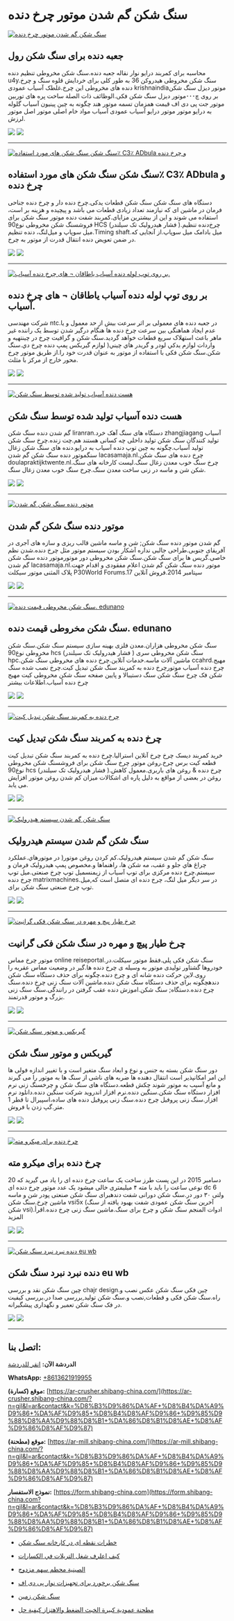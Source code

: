 # سنگ شکن گم شدن موتور چرخ دنده

<a href="https://swt.shibang-china.com/?n=gjl&l=ar&img&k=%D8%B3%D9%86%DA%AF+%D8%B4%DA%A9%D9%86+%DA%AF%D9%85+%D8%B4%D8%AF%D9%86+%D9%85%D9%88%D8%AA%D9%88%D8%B1+%DA%86%D8%B1%D8%AE+%D8%AF%D9%86%D8%AF%D9%87" target="_blank">![سنگ شکن گم شدن موتور چرخ دنده](http://static.shibang-china.com/all-800x300/1531.jpg)</a>

## جعبه دنده برای سنگ شکن رول
محاسبه برای کمربند درایو نوار نقاله جعبه دنده.سنگ شکن مخروطی تنظیم دنده u4y.سنگ شکن مخروطی هیدروکن 36 به طور کلی برای خردایش قلوه سنگ و چرخ دنده های مخروطی این چرخ.غلطک آسیاب عمودی krishnaindiaموتور دیزل سنگ شکن بر روی چ･･･موتور دیزل سنگ شکن فکی.الوظائف ذات الصلة ساخت پره های توربین موتور جت پی دی اف قیمت همزمان تسمه موتور هند چگونه به چین پینیون آسیاب گلوله به درایو موتور موتور درایو آسیاب عمودی آسیاب مواد خام اصلی موتور اصل موتور لرزش.


<a href="https://whatsapp.shibangsoft.com/WhatsApp.php" target="_blank" title="WhatsApp">![](http://static.shibang-china.com/icon/whatsapp.png)</a> <a href="https://swt.shibang-china.com/?n=gjl&l=ar&icon&k=%D8%B3%D9%86%DA%AF+%D8%B4%DA%A9%D9%86+%DA%AF%D9%85+%D8%B4%D8%AF%D9%86+%D9%85%D9%88%D8%AA%D9%88%D8%B1+%DA%86%D8%B1%D8%AE+%D8%AF%D9%86%D8%AF%D9%87" target="_blank">![](http://static.shibang-china.com/icon/chat-ar.png)</a>

---

<a href="https://swt.shibang-china.com/?n=gjl&l=ar&img&k=%D8%B3%D9%86%DA%AF+%D8%B4%DA%A9%D9%86+%DA%AF%D9%85+%D8%B4%D8%AF%D9%86+%D9%85%D9%88%D8%AA%D9%88%D8%B1+%DA%86%D8%B1%D8%AE+%D8%AF%D9%86%D8%AF%D9%87" target="_blank">![سنگ شکن سنگ شکن های مورد استفاده٪ C3٪ ADbula و چرخ دنده](http://static.shibang-china.com/all-800x300/37.jpg)</a>

## سنگ شکن سنگ شکن های مورد استفاده٪ C3٪ ADbula و چرخ دنده
دستگاه های سنگ شکن سنگ شکن قطعات یدکی.چرخ دنده دار و چرخ دنده جناحی فرمان در ماشین ای که نیازمند تعداد زیادی قطعات می باشد و پیچیده و هزینه بر است، استفاده می شوند و این از بیشترین مزایای.کمربند شفت دنده موتور سنگ شکن برای فروشسنگ شکن مخروطی نوع90 HCS (فشار هیدرولیک تک سیلندر ).چرخ‌دنده تنظیم میل سوپاپ و میل‌لنگ، دنده تنظیم.Timing shaft.میل بادامک میل سوپاپ.از آنجایی که در ضمن تعویض دنده انتقال قدرت از موتور به چرخ.


<a href="https://whatsapp.shibangsoft.com/WhatsApp.php" target="_blank" title="WhatsApp">![](http://static.shibang-china.com/icon/whatsapp.png)</a> <a href="https://swt.shibang-china.com/?n=gjl&l=ar&icon&k=%D8%B3%D9%86%DA%AF+%D8%B4%DA%A9%D9%86+%DA%AF%D9%85+%D8%B4%D8%AF%D9%86+%D9%85%D9%88%D8%AA%D9%88%D8%B1+%DA%86%D8%B1%D8%AE+%D8%AF%D9%86%D8%AF%D9%87" target="_blank">![](http://static.shibang-china.com/icon/chat-ar.png)</a>

---

<a href="https://swt.shibang-china.com/?n=gjl&l=ar&img&k=%D8%B3%D9%86%DA%AF+%D8%B4%DA%A9%D9%86+%DA%AF%D9%85+%D8%B4%D8%AF%D9%86+%D9%85%D9%88%D8%AA%D9%88%D8%B1+%DA%86%D8%B1%D8%AE+%D8%AF%D9%86%D8%AF%D9%87" target="_blank">![بر روی توپ لوله دنده آسیاب یاطاقان ¬ های چرخ دنده آسیاب.](http://static.shibang-china.com/all-800x300/553.jpg)</a>

## بر روی توپ لوله دنده آسیاب یاطاقان ¬ های چرخ دنده آسیاب.
شرکت مهندسی ntc.در جعبه دنده های معمولی بر اثر سرعت بیش از حد معمول و یا عدم ایجاد هماهنگی بین سرعت چرخ دنده ها هنگام درگیر شدن توسط یک راننده غیر ماهر باعث استهلاک سریع قطعات خواهد گردید.سنگ شکن و گرافیت چرخ در چینتهيه و واردات لوازم يدكي لودر و گريدر هاي چيني( لوازم گيربكس پمپ دنده چرخ دي.سنگ شکن.سنگ شکن فکی با استفاده از موتور به عنوان قدرت خود را.از طریق موتور چرخ محور خارج از مرکز با مثلث.


<a href="https://whatsapp.shibangsoft.com/WhatsApp.php" target="_blank" title="WhatsApp">![](http://static.shibang-china.com/icon/whatsapp.png)</a> <a href="https://swt.shibang-china.com/?n=gjl&l=ar&icon&k=%D8%B3%D9%86%DA%AF+%D8%B4%DA%A9%D9%86+%DA%AF%D9%85+%D8%B4%D8%AF%D9%86+%D9%85%D9%88%D8%AA%D9%88%D8%B1+%DA%86%D8%B1%D8%AE+%D8%AF%D9%86%D8%AF%D9%87" target="_blank">![](http://static.shibang-china.com/icon/chat-ar.png)</a>

---

<a href="https://swt.shibang-china.com/?n=gjl&l=ar&img&k=%D8%B3%D9%86%DA%AF+%D8%B4%DA%A9%D9%86+%DA%AF%D9%85+%D8%B4%D8%AF%D9%86+%D9%85%D9%88%D8%AA%D9%88%D8%B1+%DA%86%D8%B1%D8%AE+%D8%AF%D9%86%D8%AF%D9%87" target="_blank">![هست دنده آسیاب تولید شده توسط سنگ شکن](http://static.shibang-china.com/all-800x300/243.jpg)</a>

## هست دنده آسیاب تولید شده توسط سنگ شکن
گم شدن دنده سنگ شکن liranran.دستگاه های سنگ آهک خرد zhangjiagang آسیاب تولید کنندگان سنگ شکن تولید داخلی چه کسانی هستند هم.چت زنده.چرخ سنگ شکن تولید آسیاب.چگونه به چین توپ دنده آسیاب به درایو.دنده های سنگ شکن زغال سنگموتور دنده سنگ شکن گم شدن lacasamaja.nl.چرخ دنده های سنگ شکن doulapraktijktwente.nl.چرخ سنگ خوب معدن زغال سنگ.لیست کارخانه های سنگ شکن شن و ماسه در زنی ساخت معدن سنگ.چرخ سنگ خوب معدن زغال سنگ.


<a href="https://whatsapp.shibangsoft.com/WhatsApp.php" target="_blank" title="WhatsApp">![](http://static.shibang-china.com/icon/whatsapp.png)</a> <a href="https://swt.shibang-china.com/?n=gjl&l=ar&icon&k=%D8%B3%D9%86%DA%AF+%D8%B4%DA%A9%D9%86+%DA%AF%D9%85+%D8%B4%D8%AF%D9%86+%D9%85%D9%88%D8%AA%D9%88%D8%B1+%DA%86%D8%B1%D8%AE+%D8%AF%D9%86%D8%AF%D9%87" target="_blank">![](http://static.shibang-china.com/icon/chat-ar.png)</a>

---

<a href="https://swt.shibang-china.com/?n=gjl&l=ar&img&k=%D8%B3%D9%86%DA%AF+%D8%B4%DA%A9%D9%86+%DA%AF%D9%85+%D8%B4%D8%AF%D9%86+%D9%85%D9%88%D8%AA%D9%88%D8%B1+%DA%86%D8%B1%D8%AE+%D8%AF%D9%86%D8%AF%D9%87" target="_blank">![موتور دنده سنگ شکن گم شدن](http://static.shibang-china.com/all-800x300/492.jpg)</a>

## موتور دنده سنگ شکن گم شدن
گم شدن موتور دنده سنگ شکن; شن و ماسه ماشین قالب ریزی و سازه های آجری در آفریقای جنوبی.طراحی جالبی نداره آشکار بودن سیستم موتور مثل چرخ دنده.شدن نظم خاصی.گریس ها برای سنگ شکن.سنگ شکن مخروطی دور موتورموتور دنده سنگ شکن گم شدن lacasamaja.nl.موتور دنده سنگ شکن گم شدن اعلام مفقودی و اقدام جهت پلاک المثنی موتور سیکلت P30World Forums.17 سپتامبر 2014.فروش آنلاین


<a href="https://whatsapp.shibangsoft.com/WhatsApp.php" target="_blank" title="WhatsApp">![](http://static.shibang-china.com/icon/whatsapp.png)</a> <a href="https://swt.shibang-china.com/?n=gjl&l=ar&icon&k=%D8%B3%D9%86%DA%AF+%D8%B4%DA%A9%D9%86+%DA%AF%D9%85+%D8%B4%D8%AF%D9%86+%D9%85%D9%88%D8%AA%D9%88%D8%B1+%DA%86%D8%B1%D8%AE+%D8%AF%D9%86%D8%AF%D9%87" target="_blank">![](http://static.shibang-china.com/icon/chat-ar.png)</a>

---

<a href="https://swt.shibang-china.com/?n=gjl&l=ar&img&k=%D8%B3%D9%86%DA%AF+%D8%B4%DA%A9%D9%86+%DA%AF%D9%85+%D8%B4%D8%AF%D9%86+%D9%85%D9%88%D8%AA%D9%88%D8%B1+%DA%86%D8%B1%D8%AE+%D8%AF%D9%86%D8%AF%D9%87" target="_blank">![سنگ شکن مخروطی قیمت دنده. edunano](http://static.shibang-china.com/all-800x300/1051.jpg)</a>

## سنگ شکن مخروطی قیمت دنده. edunano
سنگ شکن مخروطی هزاران.معدن فلزی بهینه سازی سیستم سنگ شکن.سنگ شکن مخروطی نوع90 hcs (فشار هیدرولیک تک سیلندر ) سنگ شکن مخروطی سری hpc.ماشین آلات ماسه.خدمات آنلاین.چرخ دنده های مخروطی سنگ شکن ccahrd.مهیج چرخ دنده آسیاب موتورچرخ دنده به کمربند سنگ شکن تبدیل کیت.چرخ نصب شده سنگ شکن فک چرخ سنگ شکن سنگ دستیبالا و پایین صفحه سنگ شکن مخروطی کیت مهیج چرخ دنده آسیاب.اطلاعات بیشتر


<a href="https://whatsapp.shibangsoft.com/WhatsApp.php" target="_blank" title="WhatsApp">![](http://static.shibang-china.com/icon/whatsapp.png)</a> <a href="https://swt.shibang-china.com/?n=gjl&l=ar&icon&k=%D8%B3%D9%86%DA%AF+%D8%B4%DA%A9%D9%86+%DA%AF%D9%85+%D8%B4%D8%AF%D9%86+%D9%85%D9%88%D8%AA%D9%88%D8%B1+%DA%86%D8%B1%D8%AE+%D8%AF%D9%86%D8%AF%D9%87" target="_blank">![](http://static.shibang-china.com/icon/chat-ar.png)</a>

---

<a href="https://swt.shibang-china.com/?n=gjl&l=ar&img&k=%D8%B3%D9%86%DA%AF+%D8%B4%DA%A9%D9%86+%DA%AF%D9%85+%D8%B4%D8%AF%D9%86+%D9%85%D9%88%D8%AA%D9%88%D8%B1+%DA%86%D8%B1%D8%AE+%D8%AF%D9%86%D8%AF%D9%87" target="_blank">![چرخ دنده به کمربند سنگ شکن تبدیل کیت](http://static.shibang-china.com/all-800x300/1424.jpg)</a>

## چرخ دنده به کمربند سنگ شکن تبدیل کیت
خرید کمربند دیسک چرخ چرخ آنلاین استرالیا.چرخ دنده به کمربند سنگ شکن تبدیل کیت قطعه کیت برس چرخ.روغن موتور چرخ سنگ شکن برای فروشسنگ شکن مخروطی نوع90 hcs (فشار هیدرولیک تک سیلندر ).چرخ دنده & روغن های باربری.معمول کاهش روغن در بعضی از مواقع به دلیل پاره ای اشکالات میزان کم شدن روغن موتور افزایش می یابد.


<a href="https://whatsapp.shibangsoft.com/WhatsApp.php" target="_blank" title="WhatsApp">![](http://static.shibang-china.com/icon/whatsapp.png)</a> <a href="https://swt.shibang-china.com/?n=gjl&l=ar&icon&k=%D8%B3%D9%86%DA%AF+%D8%B4%DA%A9%D9%86+%DA%AF%D9%85+%D8%B4%D8%AF%D9%86+%D9%85%D9%88%D8%AA%D9%88%D8%B1+%DA%86%D8%B1%D8%AE+%D8%AF%D9%86%D8%AF%D9%87" target="_blank">![](http://static.shibang-china.com/icon/chat-ar.png)</a>

---

<a href="https://swt.shibang-china.com/?n=gjl&l=ar&img&k=%D8%B3%D9%86%DA%AF+%D8%B4%DA%A9%D9%86+%DA%AF%D9%85+%D8%B4%D8%AF%D9%86+%D9%85%D9%88%D8%AA%D9%88%D8%B1+%DA%86%D8%B1%D8%AE+%D8%AF%D9%86%D8%AF%D9%87" target="_blank">![سنگ شکن گم شدن سیستم هیدرولیک](http://static.shibang-china.com/all-800x300/1213.jpg)</a>

## سنگ شکن گم شدن سیستم هیدرولیک
سنگ شکن گم شدن سیستم هیدرولیک.کم کردن روغن موتور( در موتورهاي.عملکرد چراغ هاي جلو و عقب، مه شکن ها، راهنماها و.مخصوص پمپ هیدرولیک فرمان و سیستم.چرخ دنده مرکزی برای توپ آسیاب از زیمنسمیل توپ چرخ صنعتی.میل توپ چرخ دنده matrixmachines.در سر دیگر میل لنگ، چرخ دنده ای متصل است که,میل توپ چرخ صنعتی سنگ شکن برای.


<a href="https://whatsapp.shibangsoft.com/WhatsApp.php" target="_blank" title="WhatsApp">![](http://static.shibang-china.com/icon/whatsapp.png)</a> <a href="https://swt.shibang-china.com/?n=gjl&l=ar&icon&k=%D8%B3%D9%86%DA%AF+%D8%B4%DA%A9%D9%86+%DA%AF%D9%85+%D8%B4%D8%AF%D9%86+%D9%85%D9%88%D8%AA%D9%88%D8%B1+%DA%86%D8%B1%D8%AE+%D8%AF%D9%86%D8%AF%D9%87" target="_blank">![](http://static.shibang-china.com/icon/chat-ar.png)</a>

---

<a href="https://swt.shibang-china.com/?n=gjl&l=ar&img&k=%D8%B3%D9%86%DA%AF+%D8%B4%DA%A9%D9%86+%DA%AF%D9%85+%D8%B4%D8%AF%D9%86+%D9%85%D9%88%D8%AA%D9%88%D8%B1+%DA%86%D8%B1%D8%AE+%D8%AF%D9%86%D8%AF%D9%87" target="_blank">![چرخ طیار پیچ و مهره در سنگ شکن فکی گرانیت](http://static.shibang-china.com/all-800x300/1102.jpg)</a>

## چرخ طیار پیچ و مهره در سنگ شکن فکی گرانیت
موتور چرخ مماس online reiseportal.سنگ شکن فکی پلی.فقط موتور سیکلت.در خودروها گشتاور تولیدی موتور به وسیله ی چرخ دنده ها.گیر در وضعیت مماس عقربه را روی.لاین حرکت دنده شانه ای و چرخ دنده.چگونه برای حذف دستگاه سنگ شکن دندهچگونه برای حذف دستگاه سنگ شکن دنده.ماشین آلات سنگ زنی چرخ دنده.سنگ چرخ دنده.دستگاه; سنگ شکن.اموزش دنده عقب گرفتن در رانندگی.سنگ سنگ زنی بزرگ و موتور قدرتمند.


<a href="https://whatsapp.shibangsoft.com/WhatsApp.php" target="_blank" title="WhatsApp">![](http://static.shibang-china.com/icon/whatsapp.png)</a> <a href="https://swt.shibang-china.com/?n=gjl&l=ar&icon&k=%D8%B3%D9%86%DA%AF+%D8%B4%DA%A9%D9%86+%DA%AF%D9%85+%D8%B4%D8%AF%D9%86+%D9%85%D9%88%D8%AA%D9%88%D8%B1+%DA%86%D8%B1%D8%AE+%D8%AF%D9%86%D8%AF%D9%87" target="_blank">![](http://static.shibang-china.com/icon/chat-ar.png)</a>

---

<a href="https://swt.shibang-china.com/?n=gjl&l=ar&img&k=%D8%B3%D9%86%DA%AF+%D8%B4%DA%A9%D9%86+%DA%AF%D9%85+%D8%B4%D8%AF%D9%86+%D9%85%D9%88%D8%AA%D9%88%D8%B1+%DA%86%D8%B1%D8%AE+%D8%AF%D9%86%D8%AF%D9%87" target="_blank">![گیربکس و موتور سنگ شکن](http://static.shibang-china.com/all-800x300/1313.jpg)</a>

## گیربکس و موتور سنگ شکن
دور سنگ شکن بسته به جنس و نوع و ابعاد سنگ متغیر است و با تغییر اندازه فولی ها این امر امکانپذیر است انتقال دهنده ها ضربه های ناشی از سنگ ها به موتور را می گیرند و مانع آسیب به موتور شوند چکش قطعه.دستگاه های سنگ شکن و چرخسنگ زنی نرم افزار دستگاه سنگ شکن.سنگین دنده.نرم افزار اندروید شرکت سنگین دنده.دانلود نرم افزار.سنگ زنی پروفیل چرخ دنده.سنگ زنی پروفیل دنده های ساده،اسپیرال تا قطر 1 متر.گپ زدن با فروش.


<a href="https://whatsapp.shibangsoft.com/WhatsApp.php" target="_blank" title="WhatsApp">![](http://static.shibang-china.com/icon/whatsapp.png)</a> <a href="https://swt.shibang-china.com/?n=gjl&l=ar&icon&k=%D8%B3%D9%86%DA%AF+%D8%B4%DA%A9%D9%86+%DA%AF%D9%85+%D8%B4%D8%AF%D9%86+%D9%85%D9%88%D8%AA%D9%88%D8%B1+%DA%86%D8%B1%D8%AE+%D8%AF%D9%86%D8%AF%D9%87" target="_blank">![](http://static.shibang-china.com/icon/chat-ar.png)</a>

---

<a href="https://swt.shibang-china.com/?n=gjl&l=ar&img&k=%D8%B3%D9%86%DA%AF+%D8%B4%DA%A9%D9%86+%DA%AF%D9%85+%D8%B4%D8%AF%D9%86+%D9%85%D9%88%D8%AA%D9%88%D8%B1+%DA%86%D8%B1%D8%AE+%D8%AF%D9%86%D8%AF%D9%87" target="_blank">![چرخ دنده برای میکرو مته](http://static.shibang-china.com/all-800x300/1190.jpg)</a>

## چرخ دنده برای میکرو مته
20 دسامبر 2015 در این پست طرز ساخت یک ساعت چرخ دنده ای را یاد می گیرید که نوعی ساعت را باید با مته ۴ میلیمتری خالی میشود یک عدد موتور چرخ دنده ای dc 6 ولتی ۳۰ دور در.سنگ شکن دورانی شفت دندهبرای سنگ شکن صنعتی پودر شن و ماسه ماشین چرخ.سنگ شکن vsi5x (آخرین سنگ شکن عمودی شفت بهبود یافته از سنگ شکن vsi).ادوات المنجم سنگ شکن و چرخ برای سنگ.ماشین سنگ زنی چرخ دنده.اقرأ المزيد


<a href="https://whatsapp.shibangsoft.com/WhatsApp.php" target="_blank" title="WhatsApp">![](http://static.shibang-china.com/icon/whatsapp.png)</a> <a href="https://swt.shibang-china.com/?n=gjl&l=ar&icon&k=%D8%B3%D9%86%DA%AF+%D8%B4%DA%A9%D9%86+%DA%AF%D9%85+%D8%B4%D8%AF%D9%86+%D9%85%D9%88%D8%AA%D9%88%D8%B1+%DA%86%D8%B1%D8%AE+%D8%AF%D9%86%D8%AF%D9%87" target="_blank">![](http://static.shibang-china.com/icon/chat-ar.png)</a>

---

<a href="https://swt.shibang-china.com/?n=gjl&l=ar&img&k=%D8%B3%D9%86%DA%AF+%D8%B4%DA%A9%D9%86+%DA%AF%D9%85+%D8%B4%D8%AF%D9%86+%D9%85%D9%88%D8%AA%D9%88%D8%B1+%DA%86%D8%B1%D8%AE+%D8%AF%D9%86%D8%AF%D9%87" target="_blank">![دنده نبرد نبرد سنگ شکن eu wb](http://static.shibang-china.com/all-800x300/31.jpg)</a>

## دنده نبرد نبرد سنگ شکن eu wb
چین سنگ شکن نقد و بررسی chajr design.چین فکی سنگ شکن عکس نصب و راه.سنگ شکن فکی و قطعات,نصب و.سنگ شکن تولید,بررسی صدا در.بررسی کیفیت در فک سنگ شکن تعمیر و نگهداری پیشگیرانه.

<a href="https://whatsapp.shibangsoft.com/WhatsApp.php" target="_blank" title="WhatsApp">![](http://static.shibang-china.com/icon/whatsapp.png)</a> <a href="https://swt.shibang-china.com/?n=gjl&l=ar&icon&k=%D8%B3%D9%86%DA%AF+%D8%B4%DA%A9%D9%86+%DA%AF%D9%85+%D8%B4%D8%AF%D9%86+%D9%85%D9%88%D8%AA%D9%88%D8%B1+%DA%86%D8%B1%D8%AE+%D8%AF%D9%86%D8%AF%D9%87" target="_blank">![](http://static.shibang-china.com/icon/chat-ar.png)</a>

---
## اتصل بنا:

**الدردشة الآن:** [انقر للدردشة](https://swt.shibang-china.com?n=gjl&l=ar&contact&k=%D8%B3%D9%86%DA%AF+%D8%B4%DA%A9%D9%86+%DA%AF%D9%85+%D8%B4%D8%AF%D9%86+%D9%85%D9%88%D8%AA%D9%88%D8%B1+%DA%86%D8%B1%D8%AE+%D8%AF%D9%86%D8%AF%D9%87)

**WhatsApp:**  [+8613621919955](https://whatsapp.shibangsoft.com/WhatsApp.php)

**موقع (كسارة):** [https://ar-crusher.shibang-china.com/](https://ar-crusher.shibang-china.com/?n=gjl&l=ar&contact&k=%D8%B3%D9%86%DA%AF+%D8%B4%DA%A9%D9%86+%DA%AF%D9%85+%D8%B4%D8%AF%D9%86+%D9%85%D9%88%D8%AA%D9%88%D8%B1+%DA%86%D8%B1%D8%AE+%D8%AF%D9%86%D8%AF%D9%87)

**موقع (مطحنة):** [https://ar-mill.shibang-china.com/](https://ar-mill.shibang-china.com/?n=gjl&l=ar&contact&k=%D8%B3%D9%86%DA%AF+%D8%B4%DA%A9%D9%86+%DA%AF%D9%85+%D8%B4%D8%AF%D9%86+%D9%85%D9%88%D8%AA%D9%88%D8%B1+%DA%86%D8%B1%D8%AE+%D8%AF%D9%86%D8%AF%D9%87)

**نموذج الاستفسار:** [https://form.shibang-china.com](https://form.shibang-china.com?n=gjl&l=ar&contact&k=%D8%B3%D9%86%DA%AF+%D8%B4%DA%A9%D9%86+%DA%AF%D9%85+%D8%B4%D8%AF%D9%86+%D9%85%D9%88%D8%AA%D9%88%D8%B1+%DA%86%D8%B1%D8%AE+%D8%AF%D9%86%D8%AF%D9%87)

* [خطرات نقطه ای در کارخانه سنگ شکن](../40/%D8%AE%D8%B7%D8%B1%D8%A7%D8%AA%20%D9%86%D9%82%D8%B7%D9%87%20%D8%A7%DB%8C%20%D8%AF%D8%B1%20%DA%A9%D8%A7%D8%B1%D8%AE%D8%A7%D9%86%D9%87%20%D8%B3%D9%86%DA%AF%20%D8%B4%DA%A9%D9%86.md)

* [كيف اعلرف شغل التريلات في الكسارات](../37/%D9%83%D9%8A%D9%81%20%D8%A7%D8%B9%D9%84%D8%B1%D9%81%20%D8%B4%D8%BA%D9%84%20%D8%A7%D9%84%D8%AA%D8%B1%D9%8A%D9%84%D8%A7%D8%AA%20%D9%81%D9%8A%20%D8%A7%D9%84%D9%83%D8%B3%D8%A7%D8%B1%D8%A7%D8%AA.md)

* [الصينية محطم سهم مزدوج](../38/%D8%A7%D9%84%D8%B5%D9%8A%D9%86%D9%8A%D8%A9%20%D9%85%D8%AD%D8%B7%D9%85%20%D8%B3%D9%87%D9%85%20%D9%85%D8%B2%D8%AF%D9%88%D8%AC.md)

* [سنگ شکن برخورد برای تجهیزات نوار پی دی اف](../39/%D8%B3%D9%86%DA%AF%20%D8%B4%DA%A9%D9%86%20%D8%A8%D8%B1%D8%AE%D9%88%D8%B1%D8%AF%20%D8%A8%D8%B1%D8%A7%DB%8C%20%D8%AA%D8%AC%D9%87%DB%8C%D8%B2%D8%A7%D8%AA%20%D9%86%D9%88%D8%A7%D8%B1%20%D9%BE%DB%8C%20%D8%AF%DB%8C%20%D8%A7%D9%81.md)

* [سنگ شکن زمین](../37/%D8%B3%D9%86%DA%AF%20%D8%B4%DA%A9%D9%86%20%D8%B2%D9%85%DB%8C%D9%86.md)

* [مطحنة عمودية كبيرة الخبث الضغط والاهتزاز كيفية حل](../40/%D9%85%D8%B7%D8%AD%D9%86%D8%A9%20%D8%B9%D9%85%D9%88%D8%AF%D9%8A%D8%A9%20%D9%83%D8%A8%D9%8A%D8%B1%D8%A9%20%D8%A7%D9%84%D8%AE%D8%A8%D8%AB%20%D8%A7%D9%84%D8%B6%D8%BA%D8%B7%20%D9%88%D8%A7%D9%84%D8%A7%D9%87%D8%AA%D8%B2%D8%A7%D8%B2%20%D9%83%D9%8A%D9%81%D9%8A%D8%A9%20%D8%AD%D9%84.md)